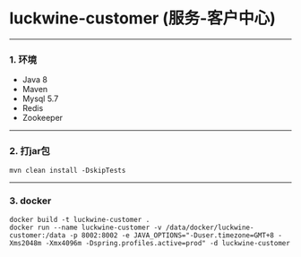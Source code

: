 # luckwine-customer (服务-客户中心)

---
### 1. 环境
* Java 8 
* Maven
* Mysql 5.7 
* Redis
* Zookeeper

---
### 2. 打jar包
```
mvn clean install -DskipTests
```
---
### 3. docker
```
docker build -t luckwine-customer .
docker run --name luckwine-customer -v /data/docker/luckwine-customer:/data -p 8002:8002 -e JAVA_OPTIONS="-Duser.timezone=GMT+8 -Xms2048m -Xmx4096m -Dspring.profiles.active=prod" -d luckwine-customer
```
